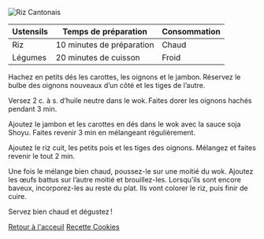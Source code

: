 ![Riz Cantonais](https://www.autourduriz.com/asianfood/wp-content/uploads/2023/02/Riz-cantonais-4-773x773.jpeg)

 
| Ustensils | Temps de préparation       | Consommation     |
|------------|--------------------------  |----------------- |
| Riz        |10 minutes de préparation   | Chaud            |
| Légumes    |20 minutes de cuisson       | Froid            |

Hachez en petits dés les carottes, les oignons et le jambon. Réservez le bulbe des oignons nouveaux d’un côté et les tiges de l’autre.

Versez 2 c. à s. d’huile neutre dans le wok. Faites dorer les oignons hachés pendant 3 min.

Ajoutez le jambon et les carottes en dés dans le wok avec la sauce soja Shoyu. Faites revenir 3 min en mélangeant régulièrement.

Ajoutez le riz cuit, les petits pois et les tiges des oignons. Mélangez et faites revenir le tout 2 min.

Une fois le mélange bien chaud, poussez-le sur une moitié du wok. Ajoutez les œufs battus sur l’autre moitié et brouillez-les. Lorsqu’ils sont encore baveux, incorporez-les au reste du plat. Ils vont colorer le riz, puis finir de cuire.

Servez bien chaud et dégustez !

[Retour à l'acceuil](index.md)
[Recette Cookies](page2.md)
